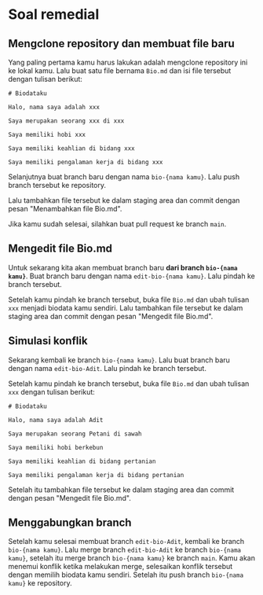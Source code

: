 # Soal remedial

## Mengclone repository dan membuat file baru

Yang paling pertama kamu harus lakukan adalah mengclone repository ini ke lokal kamu. Lalu buat satu file bernama `Bio.md` dan isi file tersebut dengan tulisan berikut:

```
# Biodataku

Halo, nama saya adalah xxx

Saya merupakan seorang xxx di xxx

Saya memiliki hobi xxx

Saya memiliki keahlian di bidang xxx

Saya memiliki pengalaman kerja di bidang xxx
```

Selanjutnya buat branch baru dengan nama `bio-{nama kamu}`. Lalu push branch tersebut ke repository.

Lalu tambahkan file tersebut ke dalam staging area dan commit dengan pesan "Menambahkan file Bio.md".

Jika kamu sudah selesai, silahkan buat pull request ke branch `main`.

## Mengedit file Bio.md

Untuk sekarang kita akan membuat branch baru **dari branch `bio-{nama kamu}`**. Buat branch baru dengan nama `edit-bio-{nama kamu}`. Lalu pindah ke branch tersebut.

Setelah kamu pindah ke branch tersebut, buka file `Bio.md` dan ubah tulisan `xxx` menjadi biodata kamu sendiri. Lalu tambahkan file tersebut ke dalam staging area dan commit dengan pesan "Mengedit file Bio.md".

## Simulasi konflik

Sekarang kembali ke branch `bio-{nama kamu}`. Lalu buat branch baru dengan nama `edit-bio-Adit`. Lalu pindah ke branch tersebut.

Setelah kamu pindah ke branch tersebut, buka file `Bio.md` dan ubah tulisan `xxx` dengan tulisan berikut:

```
# Biodataku

Halo, nama saya adalah Adit

Saya merupakan seorang Petani di sawah

Saya memiliki hobi berkebun

Saya memiliki keahlian di bidang pertanian

Saya memiliki pengalaman kerja di bidang pertanian
```

Setelah itu tambahkan file tersebut ke dalam staging area dan commit dengan pesan "Mengedit file Bio.md".

## Menggabungkan branch

Setelah kamu selesai membuat branch `edit-bio-Adit`, kembali ke branch `bio-{nama kamu}`. Lalu merge branch `edit-bio-Adit` ke branch `bio-{nama kamu}`, setelah itu merge branch `bio-{nama kamu}` ke branch `main`. Kamu akan menemui konflik ketika melakukan merge, selesaikan konflik tersebut dengan memilih biodata kamu sendiri. Setelah itu push branch `bio-{nama kamu}` ke repository.
